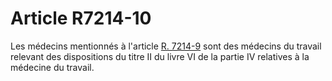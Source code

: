 # Article R7214-10

  
Les médecins mentionnés à l'article [R. 7214-9][1] sont des médecins du travail relevant des dispositions du titre II du livre VI de la partie IV relatives à la médecine du travail.

 [1]: /affichCodeArticle.do?cidTexte=LEGITEXT000006072050&idArticle=LEGIARTI000018499970&dateTexte=&categorieLien=cid